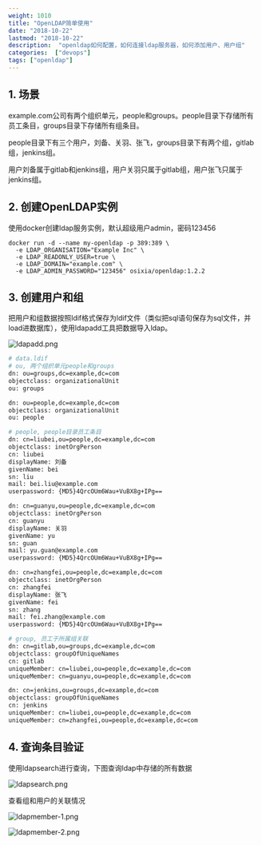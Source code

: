 ```yaml
---
weight: 1010
title: "OpenLDAP简单使用"
date: "2018-10-22"
lastmod: "2018-10-22"
description:  "openldap如何配置，如何连接ldap服务器，如何添加用户、用户组"
categories:  ["devops"]
tags: ["openldap"]
---
```


## 1. 场景
example.com公司有两个组织单元，people和groups。people目录下存储所有员工条目，groups目录下存储所有组条目。

people目录下有三个用户，刘备、关羽、张飞，groups目录下有两个组，gitlab组，jenkins组。

用户刘备属于gitlab和jenkins组，用户关羽只属于gitlab组，用户张飞只属于jenkins组。

## 2. 创建OpenLDAP实例
使用docker创建ldap服务实例，默认超级用户admin，密码123456
```
docker run -d --name my-openldap -p 389:389 \
  -e LDAP_ORGANISATION="Example Inc" \
  -e LDAP_READONLY_USER=true \
  -e LDAP_DOMAIN="example.com" \
  -e LDAP_ADMIN_PASSWORD="123456" osixia/openldap:1.2.2
```

## 3. 创建用户和组
把用户和组数据按照ldif格式保存为ldif文件（类似把sql语句保存为sql文件，并load进数据库），使用ldapadd工具把数据导入ldap。

![ldapadd.png](/openldap/ldapadd.png)

```bash
# data.ldif
# ou, 两个组织单元people和groups
dn: ou=groups,dc=example,dc=com
objectclass: organizationalUnit
ou: groups

dn: ou=people,dc=example,dc=com
objectclass: organizationalUnit
ou: people

# people, people目录员工条目
dn: cn=liubei,ou=people,dc=example,dc=com
objectclass: inetOrgPerson
cn: liubei
displayName: 刘备    
givenName: bei
sn: liu
mail: bei.liu@example.com
userpassword: {MD5}4QrcOUm6Wau+VuBX8g+IPg==

dn: cn=guanyu,ou=people,dc=example,dc=com
objectclass: inetOrgPerson
cn: guanyu
displayName: 关羽    
givenName: yu
sn: guan
mail: yu.guan@example.com
userpassword: {MD5}4QrcOUm6Wau+VuBX8g+IPg==

dn: cn=zhangfei,ou=people,dc=example,dc=com
objectclass: inetOrgPerson
cn: zhangfei
displayName: 张飞    
givenName: fei
sn: zhang
mail: fei.zhang@example.com
userpassword: {MD5}4QrcOUm6Wau+VuBX8g+IPg==

# group, 员工于所属组关联
dn: cn=gitlab,ou=groups,dc=example,dc=com
objectclass: groupOfUniqueNames
cn: gitlab
uniqueMember: cn=liubei,ou=people,dc=example,dc=com
uniqueMember: cn=guanyu,ou=people,dc=example,dc=com

dn: cn=jenkins,ou=groups,dc=example,dc=com
objectclass: groupOfUniqueNames
cn: jenkins
uniqueMember: cn=liubei,ou=people,dc=example,dc=com
uniqueMember: cn=zhangfei,ou=people,dc=example,dc=com
```

## 4. 查询条目验证
使用ldapsearch进行查询，下图查询ldap中存储的所有数据

![ldapsearch.png](/openldap/ldapsearch.png)

查看组和用户的关联情况

![ldapmember-1.png](/openldap/ldapmember-1.png)

![ldapmember-2.png](/openldap/ldapmember-2.png)

